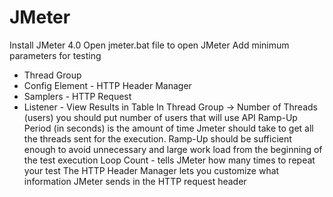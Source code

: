 # JMeter
Install JMeter 4.0 
Open jmeter.bat file to open JMeter
Add minimum parameters for testing 
- Thread Group 
- Config Element - HTTP Header Manager 
- Samplers - HTTP Request 
- Listener - View Results in Table 
In Thread Group -> Number of Threads (users) you should put number of users that will use API 
Ramp-Up Period (in seconds) is the amount of time Jmeter should take to get all the threads sent for the execution. Ramp-Up should be sufficient enough to avoid unnecessary and large work load from the beginning of the test execution
Loop Count - tells JMeter how many times to repeat your test
The HTTP Header Manager lets you customize what information JMeter sends in the HTTP request header  
